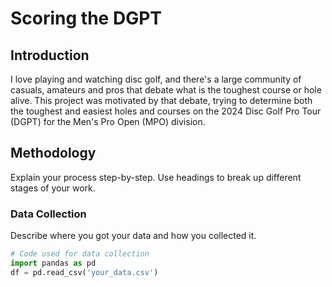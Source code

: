 # Scoring the DGPT

## Introduction
I love playing and watching disc golf, and there's a large community of casuals, amateurs and pros that debate what is the toughest course or hole alive. This project was motivated by that debate, trying to determine both the toughest and easiest holes and courses on the 2024 Disc Golf Pro Tour (DGPT) for the Men's Pro Open (MPO) division.

## Methodology
Explain your process step-by-step. Use headings to break up different stages of your work.

### Data Collection
Describe where you got your data and how you collected it.

```python
# Code used for data collection
import pandas as pd
df = pd.read_csv('your_data.csv')
